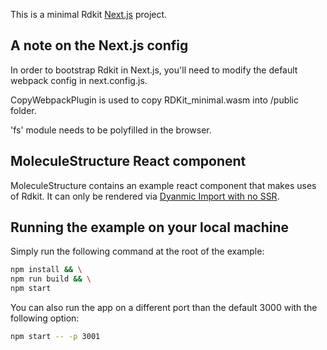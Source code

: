 This is a minimal Rdkit [Next.js](https://nextjs.org/) project.

## A note on the Next.js config

In order to bootstrap Rdkit in Next.js, you'll need to modify the default webpack config in next.config.js.

CopyWebpackPlugin is used to copy RDKit_minimal.wasm into /public folder.

'fs' module needs to be polyfilled in the browser.

## MoleculeStructure React component

MoleculeStructure contains an example react component that makes uses of Rdkit.
It can only be rendered via [Dyanmic Import with no SSR](https://nextjs.org/docs/advanced-features/dynamic-import#with-no-ssr).

## Running the example on your local machine  

Simply run the following command at the root of the example:  

```bash  
npm install && \
npm run build && \
npm start
```

You can also run the app on a different port than the default 3000 with the following option:

```bash  
npm start -- -p 3001
```
